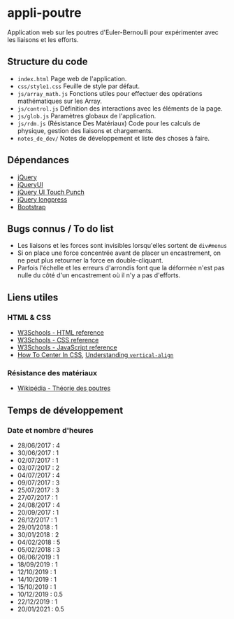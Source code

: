 # appli-poutre

Application web sur les poutres d'Euler-Bernoulli pour expérimenter avec les liaisons et les efforts.

## Structure du code
* `index.html` Page web de l'application.
* `css/style1.css` Feuille de style par défaut.
* `js/array_math.js` Fonctions utiles pour effectuer des opérations mathématiques sur les Array.
* `js/control.js` Définition des interactions avec les éléments de la page.
* `js/glob.js` Paramètres globaux de l'application.
* `js/rdm.js` (Résistance Des Matériaux) Code pour les calculs de physique, gestion des liaisons et chargements.
* `notes_de_dev/` Notes de développement et liste des choses à faire.
  
## Dépendances

* [jQuery](http://jquery.com/)
* [jQueryUI](http://jqueryui.com/)
* [jQuery UI Touch Punch](http://touchpunch.furf.com/)
* [jQuery longpress](https://github.com/vaidik/jquery-longpress)
* [Bootstrap](https://getbootstrap.com/)

## Bugs connus / To do list
* Les liaisons et les forces sont invisibles lorsqu'elles sortent de `div#menus`
* Si on place une force concentrée avant de placer un encastrement, on ne peut plus retourner la force en double-cliquant.
* Parfois l'échelle et les erreurs d'arrondis font que la déformée n'est pas nulle du côté d'un encastrement où il n'y a pas d'efforts.

## Liens utiles

### HTML & CSS

* [W3Schools - HTML reference](https://www.w3schools.com/tags/default.asp)
* [W3Schools - CSS reference](https://www.w3schools.com/cssref/default.asp)
* [W3Schools - JavaScript reference](https://www.w3schools.com/jsref/default.asp)
* [How To Center In CSS](http://howtocenterincss.com/), [Understanding `vertical-align`](http://phrogz.net/CSS/vertical-align/index.html)

### Résistance des matériaux

* [Wikipédia - Théorie des poutres](https://fr.wikipedia.org/wiki/Th%C3%A9orie_des_poutres)

## Temps de développement

### Date et nombre d'heures
* 28/06/2017 : 4
* 30/06/2017 : 1
* 02/07/2017 : 1
* 03/07/2017 : 2
* 04/07/2017 : 4
* 09/07/2017 : 3
* 25/07/2017 : 3
* 27/07/2017 : 1
* 24/08/2017 : 4
* 20/09/2017 : 1
* 26/12/2017 : 1
* 29/01/2018 : 1
* 30/01/2018 : 2
* 04/02/2018 : 5
* 05/02/2018 : 3
* 06/06/2019 : 1
* 18/09/2019 : 1
* 12/10/2019 : 1
* 14/10/2019 : 1
* 15/10/2019 : 1
* 10/12/2019 : 0.5
* 22/12/2019 : 1
* 20/01/2021 : 0.5